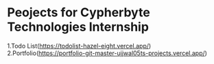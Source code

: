 # Peojects for Cypherbyte Technologies Internship
1.Todo List(https://todolist-hazel-eight.vercel.app/)
2.Portfolio(https://portfolio-git-master-ujjwal05ts-projects.vercel.app/)
